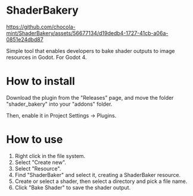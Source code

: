 # ShaderBakery

https://github.com/chocola-mint/ShaderBakery/assets/56677134/d19dedb4-1727-41cb-a06a-0851e24dbd87

Simple tool that enables developers to bake shader outputs to image resources in Godot. For Godot 4.

# How to install
Download the plugin from the "Releases" page, and move the folder "shader_bakery" into your "addons" folder.

Then, enable it in Project Settings -> Plugins.

# How to use

1. Right click in the file system.
2. Select "Create new".
3. Select "Resource".
4. Find "ShaderBaker" and select it, creating a ShaderBaker resource.
5. Create or select a shader, then select a directory and pick a file name.
6. Click "Bake Shader" to save the shader output.
